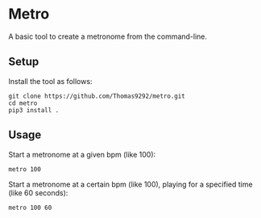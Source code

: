 # Metro

A basic tool to create a metronome from the command-line.

## Setup

Install the tool as follows:
```shell
git clone https://github.com/Thomas9292/metro.git
cd metro
pip3 install .
```

## Usage

Start a metronome at a given bpm (like 100):
```shell
metro 100
```

Start a metronome at a certain bpm (like 100), playing for a specified time (like 60 seconds):
```shell
metro 100 60
```